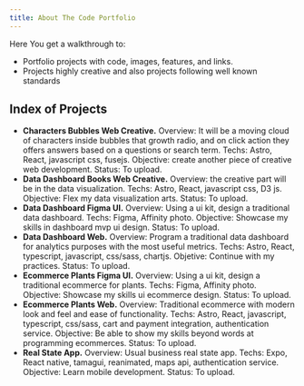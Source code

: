 ```yaml
---
title: About The Code Portfolio
---
```

Here You get a walkthrough to:
* Portfolio projects with code, images, features, and links.
* Projects highly creative and also projects following well known standards

## Index of Projects

* **Characters Bubbles Web Creative.** Overview: It will be a moving cloud of characters inside bubbles that growth radio, and on click action they offers answers based on a questions or search term. Techs: Astro, React, javascript css, fusejs. Objective: create another piece of creative web development. Status: To upload.
* **Data Dashboard Books Web Creative.** Overview: the creative part will be in the data visualization. Techs: Astro, React, javascript css, D3 js. Objective: Flex my data visualization arts. Status: To upload.
* **Data Dashboard Figma UI.** Overview: Using a ui kit, design a traditional data dashboard. Techs: Figma, Affinity photo. Objective: Showcase my skills in dashboard mvp ui design. Status: To upload.
* **Data Dashboard Web.** Overview: Program a traditional data dashboard for analytics purposes with the most useful metrics. Techs: Astro, React, typescript, javascript, css/sass, chartjs. Objetive: Continue with my practices. Status: To upload.
* **Ecommerce Plants Figma UI.** Overview: Using a ui kit, design a traditional ecommerce for plants. Techs: Figma, Affinity photo. Objective: Showcase my skills ui ecommerce design. Status: To upload.
* **Ecommerce Plants Web.** Overview: Traditional ecommerce with modern look and feel and ease of functionality. Techs: Astro, React, javascript, typescript, css/sass, cart and payment integration, authentication service. Objective: Be able to show my skills beyond words at programming ecommerces. Status: To upload.
* **Real State App.** Overview: Usual business real state app. Techs: Expo, React native, tamagui, reanimated, maps api, authentication service. Objective: Learn mobile development. Status: To upload.
